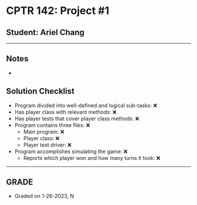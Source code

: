 # CPTR 142: Project #1
## Student: Ariel Chang
------
## Notes
* 

## Solution Checklist
* Program divided into well-defined and logical sub-tasks: ❌
* Has player class with relevant methods: ❌
* Has player tests that cover player class methods: ❌
* Program contains three files: ❌
    * Main program: ❌
    * Player class: ❌
    * Player test driver: ❌
* Program accomplishes simulating the game: ❌
    * Reports which player won and how many turns it took: ❌
---
## GRADE 
* Graded on 1-26-2023, N